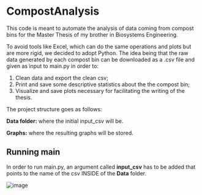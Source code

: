 # CompostAnalysis
This code is meant to automate the analysis of data coming from compost bins for the Master Thesis of my brother in Biosystems Engineering. 

To avoid tools like Excel, which can do the same operations and plots but are more rigid, we decided to adopt Python. The idea being that the raw data generated by each compost bin can be downloaded as a .csv file and given as input to main.py in order to:

1. Clean data and export the clean csv;
2. Print and save some descriptive statistics about the the compost bin;
3. Visualize and save plots necessary for facilitating the writing of the thesis.

The project structure goes as follows:

**Data folder:** where the initial input_csv will be.

**Graphs:** where the resulting graphs will be stored.


## Running main

In order to run main.py, an argument called **input_csv** has to be added that points to the name of the csv INSIDE of the **Data** folder. 

![image](https://user-images.githubusercontent.com/65911072/166419087-8372c2a5-33e0-4aa4-a688-7fab4e2dfb48.png)

